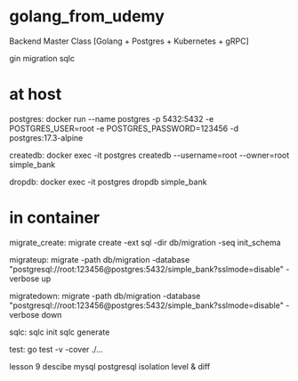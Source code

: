 # golang_from_udemy
Backend Master Class [Golang + Postgres + Kubernetes + gRPC]

gin migration sqlc

# at host

postgres:
    docker run --name postgres -p 5432:5432 -e POSTGRES_USER=root -e POSTGRES_PASSWORD=123456 -d postgres:17.3-alpine

createdb:
    docker exec -it postgres createdb --username=root --owner=root simple_bank

dropdb:
    docker exec -it postgres dropdb simple_bank


# in container

migrate_create:
    migrate create -ext sql -dir db/migration -seq init_schema

migrateup:
    migrate -path db/migration -database "postgresql://root:123456@postgres:5432/simple_bank?sslmode=disable" -verbose up

migratedown:
    migrate -path db/migration -database "postgresql://root:123456@postgres:5432/simple_bank?sslmode=disable" -verbose down

sqlc:
    sqlc init
    sqlc generate

test: 
    go test -v -cover ./...

lesson 9 descibe mysql postgresql isolation level & diff